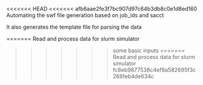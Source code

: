 <<<<<<< HEAD
<<<<<<< afb6aae2fe3f7bc907d97c64b3db8c0e1d8ed160
Automating the swf file generation based on job_ids and sacct

It also generates the template file for parsing the data

=======
Read and process data for slurm simulator
>>>>>>> some basic inputs
=======
Read and process data for slurm simulator
>>>>>>> fc8eb9877538c4ef8a582695f3c268feb4de634c
